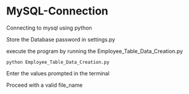 # MySQL-Connection

Connecting to mysql using python

Store the Database password in settings.py

execute the program by running the Employee_Table_Data_Creation.py

`python Employee_Table_Data_Creation.py`

Enter the values prompted in the terminal

Proceed with a valid file_name
